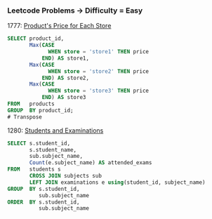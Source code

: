 ### Leetcode Problems -> Difficulty = Easy

1777: [Product's Price for Each Store](https://leetcode.com/problems/products-price-for-each-store/)

```sql
SELECT product_id,
       Max(CASE
             WHEN store = 'store1' THEN price
           END) AS store1,
       Max(CASE
             WHEN store = 'store2' THEN price
           END) AS store2,
       Max(CASE
             WHEN store = 'store3' THEN price
           END) AS store3
FROM   products
GROUP  BY product_id; 
# Transpose
```
1280: [Students and Examinations](https://leetcode.com/problems/students-and-examinations/)

~~~sql
SELECT s.student_id,
       s.student_name,
       sub.subject_name,
       Count(e.subject_name) AS attended_exams
FROM   students s
       CROSS JOIN subjects sub
       LEFT JOIN examinations e using(student_id, subject_name)
GROUP  BY s.student_id,
          sub.subject_name
ORDER  BY s.student_id,
          sub.subject_name

~~~
